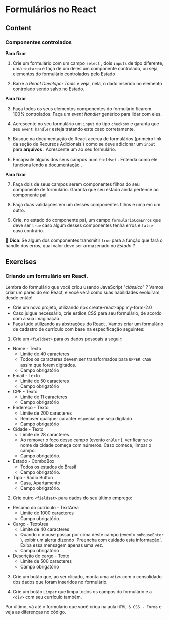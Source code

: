 # Formulários no React

## Content

### Componentes controlados

**Para fixar**  

1. Crie um formulário com um campo `select` , dois `inputs` de tipo diferente, uma `textarea` e faça de um deles um componente controlado, ou seja, elementos do formulário controlados pelo Estado  

2. Baixe a *React Developer Tools* e veja, nela, o dado inserido no elemento controlado sendo salvo no Estado.  

**Para fixar**

3. Faça todos os seus elementos componentes do formulário ficarem 100% controlados. Faça um *event handler* genérico para lidar com eles.

4. Acrescente no seu formulário um `input` do tipo `checkbox` e garanta que seu `event handler` esteja tratando este caso corretamente.

5. Busque na documentação de React acerca de formulários (primeiro link da seção de Recursos Adicionais!) como se deve adicionar um `input` para **arquivos** . Acrescente um ao seu formulário.

6. Encapsule alguns dos seus campos num `fieldset` . Entenda como ele funciona lendo a [documentação](https://developer.mozilla.org/pt-BR/docs/Web/HTML/Element/fieldset) .

**Para fixar**

7. Faça dois de seus campos serem componentes filhos do seu componente de formulário. Garanta que seu estado ainda pertence ao componente pai.

8. Faça duas validações em um desses componentes filhos e uma em um outro.

9. Crie, no estado do componente pai, um campo `formularioComErros` que deve ser `true` caso algum desses componentes tenha erros e `false` caso contrário.

🦜 **Dica**: Se algum dos componentes transmitir `true` para a função que fará o handle dos erros, qual valor deve ser armazenado no *Estado* ?

## Exercises

### **Criando um formulário em React.**

Lembra do formulário que você criou usando JavaScript "*clássico*" ? Vamos criar um parecido em React, e você verá como suas habilidades evoluíram desde então!

* Crie um novo projeto, utilizando npx create-react-app my-form-2.0
* Caso julgue necessário, crie estilos CSS para seu formulário, de acordo com a sua imaginação.
* Faça tudo utilizando as abstrações do React .
Vamos criar um formulário de cadastro de currículo com base na especificação seguintes:
1. Crie um `<fieldset>` para os dados pessoais a seguir:
  * Nome - Texto
    * Limite de 40 caracteres
    * Todos os caracteres devem ser transformados para `UPPER CASE` assim que forem digitados.
    * Campo obrigatório
  * Email - Texto
    * Limite de 50 caracteres
    * Campo obrigatório
  * CPF - Texto
    * Limite de 11 caracteres
    * Campo obrigatório
  * Endereço - Texto
    * Limite de 200 caracteres
    * Remover qualquer caracter especial que seja digitado
    * Campo obrigatório
  * Cidade - Texto
    * Limite de 28 caracteres
    * Ao remover o foco desse campo (evento `onBlur` ), verificar se o nome da cidade começa com números. Caso comece, limpar o campo.
    * Campo obrigatório.
  * Estado - ComboBox
    * Todos os estados do Brasil
    * Campo obrigatório.
  * Tipo - Radio Button
    * Casa, Apartamento
    * Campo obrigatório.
2. Crie outro `<fieldset>` para dados do seu último emprego:
  * Resumo do currículo - TextArea
    * Limite de 1000 caracteres
    * Campo obrigatório.
  * Cargo - TextArea
    * Limite de 40 caracteres
    * Quando o mouse passar por cima deste campo (evento `onMouseEnter` ), exibir um alerta dizendo 'Preencha com cuidado esta informação.'. Exiba essa mensagem apenas uma vez.
    * Campo obrigatório
  * Descrição do cargo - Texto
    * Limite de 500 caracteres
    * Campo obrigatório
3. Crie um botão que, ao ser clicado, monta uma `<div>` com o consolidado dos dados que foram inseridos no formulário.
   
4. Crie um botão `Limpar` que limpa todos os campos do formulário e a `<div>` com seu currículo também.

Por último, vá até o formulário que você criou na aula `HTML & CSS - Forms` e veja as diferenças no código.
